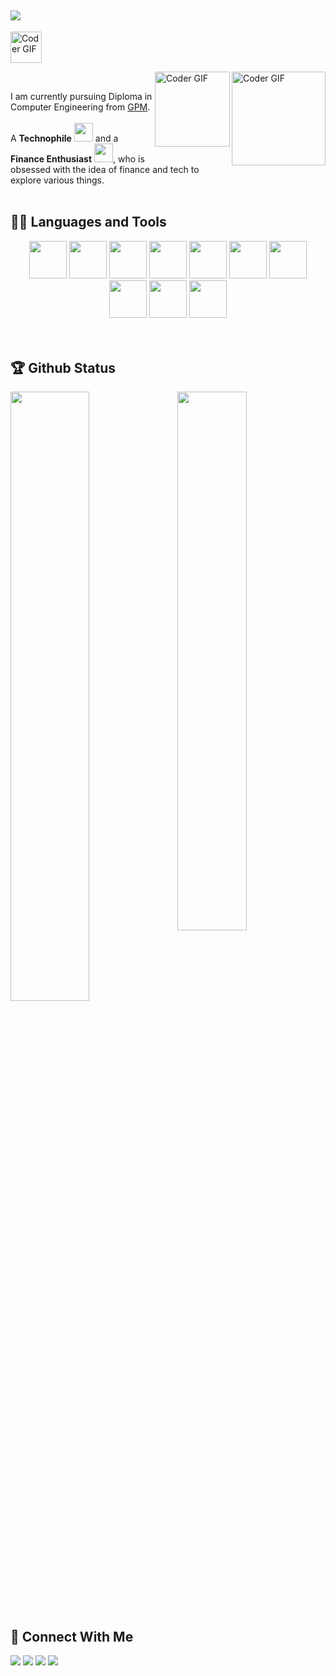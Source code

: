  ## ![](https://github.com/anaskhan28/anaskhan28/blob/main/Assest/header_.png)
<img alt="Coder GIF"  height= 50 src = "https://github.com/anaskhan28/anaskhan28/blob/main/Assest/Hello.gif" /> </div>

<img align="right" alt="Coder GIF" height=150 src="https://thumbs.gfycat.com/EvilNextDevilfish-small.gif" />
<img align="right" alt="Coder GIF" height=120 src="https://github.com/anaskhan28/anaskhan28/blob/main/Assest/finance.gif" />
<br>

 

I am currently pursuing Diploma in Computer Engineering from [GPM](https://gpmumbai.ac.in/gpmweb/). <br><br>
A **Technophile** <img src="https://github.com/anaskhan28/anaskhan28/blob/main/Assest/Developer.gif" width="30px"> and a **Finance Enthusiast** <img src="https://github.com/anaskhan28/anaskhan28/blob/main/Assest/stock.gif" width="30px">, who is obsessed with the idea of finance and tech to explore various things.
<br>
<br>

## 👨‍💻 Languages and Tools
<div align="center">
<img src="https://github.com/anaskhan28/anaskhan28/blob/main/Assest/css.png?raw=true" height="60" width="60">
<img src="https://github.com/anaskhan28/anaskhan28/blob/main/Assest/html.png?raw=true" height="60" width="60">
<img src="https://github.com/anaskhan28/anaskhan28/blob/main/Assest/c.png?raw=true" height="60" width="60">
<img src="https://github.com/anaskhan28/anaskhan28/blob/main/Assest/c++.png?raw=true" height="60" width="60">
<img src="https://github.com/anaskhan28/anaskhan28/blob/main/Assest/java.png?raw=true" height="60" width="60">
<img src="https://github.com/anaskhan28/anaskhan28/blob/main/Assest/python.png?raw=true" height="60" width="60">
<img src="https://github.com/anaskhan28/anaskhan28/blob/main/Assest/flutter.png?raw=true" height="60" width="60">
<img src="https://github.com/anaskhan28/anaskhan28/blob/main/Assest/android.png?raw=true" height="60" width="60">
<img src="https://github.com/anaskhan28/anaskhan28/blob/main/Assest/git.png?raw=true" height="60" width="60">
<img src="https://github.com/anaskhan28/anaskhan28/blob/main/Assest/vs.png?raw=true" height="60" width="60">

</div>
<br>
<br>

## 🏆 Github Status

<img  src="https://github-readme-stats.vercel.app/api?username=anaskhan28&show_icons=true&hide_border=true&theme=white" width="47%" align="right" >

<img  src="https://github-readme-streak-stats.herokuapp.com/?user=anaskhan28&theme=white" width="50%" >

<br>

## 👨 Connect With Me
 <p align="left">
  <a href="https://mail.google.com/mail/u/0/#inbox?compose=GTvVlcRwQLxvDbzwfXgdzFHkGQgNxszcccjFDJXGJbKRjcpsTNmBSdfcNFxVBtKCtCSQkvVfRZSfq" target = "_blank" alt="Gmail">
  <img src="https://img.shields.io/badge/-Gmail-FF0000?style=flat-square&labelColor=FF0000&logo=gmail&logoColor=white&link=LINK-DO-SEU-EMAIL" /></a>

  <a href="https://twitter.com/anaskhan_28" target = "_blank"  alt="Twitter">
  <img src="https://img.shields.io/badge/-Twitter-0e76a8?style=flat-square&logo=Twitter&logoColor=white&link=LINK-DO-SEU-TWITTER"/></a>
 
 <a href="https://www.linkedin.com/in/khan-anas-993aa91b7/" target = "_blank" alt="Linkedin">
  <img src="https://img.shields.io/badge/-Linkedin-0e76a8?style=flat-square&logo=Linkedin&logoColor=white&link=LINK-DO-SEU-LINKEDIN"/></a>

  <a href="https://www.instagram.com/anaskhan.28/" target = "_blank" alt="Instagram">
  <img src="https://img.shields.io/badge/-Instagram-DF0174?style=flat-square&labelColor=DF0174&logo=instagram&logoColor=white&link=LINK-DO-SEU-INSTAGRAM"/></a>
</p>  
